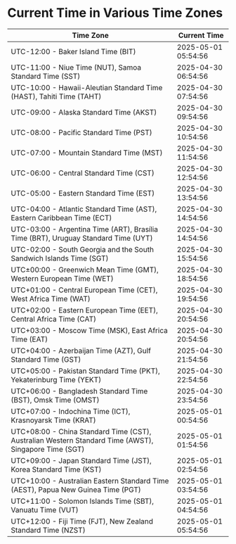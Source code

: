 # Current Time in Various Time Zones

| Time Zone | Current Time |
|-----------|--------------|
| UTC-12:00 - Baker Island Time (BIT) | 2025-05-01 05:54:56 |
| UTC-11:00 - Niue Time (NUT), Samoa Standard Time (SST) | 2025-04-30 06:54:56 |
| UTC-10:00 - Hawaii-Aleutian Standard Time (HAST), Tahiti Time (TAHT) | 2025-04-30 07:54:56 |
| UTC-09:00 - Alaska Standard Time (AKST) | 2025-04-30 09:54:56 |
| UTC-08:00 - Pacific Standard Time (PST) | 2025-04-30 10:54:56 |
| UTC-07:00 - Mountain Standard Time (MST) | 2025-04-30 11:54:56 |
| UTC-06:00 - Central Standard Time (CST) | 2025-04-30 12:54:56 |
| UTC-05:00 - Eastern Standard Time (EST) | 2025-04-30 13:54:56 |
| UTC-04:00 - Atlantic Standard Time (AST), Eastern Caribbean Time (ECT) | 2025-04-30 14:54:56 |
| UTC-03:00 - Argentina Time (ART), Brasília Time (BRT), Uruguay Standard Time (UYT) | 2025-04-30 14:54:56 |
| UTC-02:00 - South Georgia and the South Sandwich Islands Time (SGT) | 2025-04-30 15:54:56 |
| UTC±00:00 - Greenwich Mean Time (GMT), Western European Time (WET) | 2025-04-30 18:54:56 |
| UTC+01:00 - Central European Time (CET), West Africa Time (WAT) | 2025-04-30 19:54:56 |
| UTC+02:00 - Eastern European Time (EET), Central Africa Time (CAT) | 2025-04-30 20:54:56 |
| UTC+03:00 - Moscow Time (MSK), East Africa Time (EAT) | 2025-04-30 20:54:56 |
| UTC+04:00 - Azerbaijan Time (AZT), Gulf Standard Time (GST) | 2025-04-30 21:54:56 |
| UTC+05:00 - Pakistan Standard Time (PKT), Yekaterinburg Time (YEKT) | 2025-04-30 22:54:56 |
| UTC+06:00 - Bangladesh Standard Time (BST), Omsk Time (OMST) | 2025-04-30 23:54:56 |
| UTC+07:00 - Indochina Time (ICT), Krasnoyarsk Time (KRAT) | 2025-05-01 00:54:56 |
| UTC+08:00 - China Standard Time (CST), Australian Western Standard Time (AWST), Singapore Time (SGT) | 2025-05-01 01:54:56 |
| UTC+09:00 - Japan Standard Time (JST), Korea Standard Time (KST) | 2025-05-01 02:54:56 |
| UTC+10:00 - Australian Eastern Standard Time (AEST), Papua New Guinea Time (PGT) | 2025-05-01 03:54:56 |
| UTC+11:00 - Solomon Islands Time (SBT), Vanuatu Time (VUT) | 2025-05-01 04:54:56 |
| UTC+12:00 - Fiji Time (FJT), New Zealand Standard Time (NZST) | 2025-05-01 05:54:56 |
